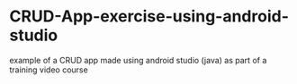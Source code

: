 # CRUD-App-exercise-using-android-studio
example of a CRUD app made using android studio (java) as part of a training video course

